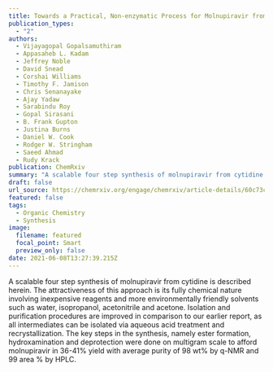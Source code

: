 ```yaml
---
title: Towards a Practical, Non-enzymatic Process for Molnupiravir from Cytidine
publication_types:
  - "2"
authors:
  - Vijayagopal Gopalsamuthiram
  - Appasaheb L. Kadam
  - Jeffrey Noble
  - David Snead
  - Corshai Williams
  - Timothy F. Jamison
  - Chris Senanayake
  - Ajay Yadaw
  - Sarabindu Roy
  - Gopal Sirasani
  - B. Frank Gupton
  - Justina Burns
  - Daniel W. Cook
  - Rodger W. Stringham
  - Saeed Ahmad
  - Rudy Krack
publication: ChemRxiv
summary: "A scalable four step synthesis of molnupiravir from cytidine is described herein. The attractiveness of this approach is its fully chemical nature involving inexpensive reagents and more environmentally friendly solvents such as water, isopropanol, acetonitrile and acetone. Isolation and purification procedures are improved in comparison to our earlier report, as all intermediates can be isolated via aqueous acid treatment and recrystallization. The key steps in the synthesis, namely ester formation, hydroxamination and deprotection were done on multigram scale to afford molnupiravir in 36-41% yield with average purity of 98 wt% by q-NMR and 99 area % by HPLC."
draft: false
url_source: https://chemrxiv.org/engage/chemrxiv/article-details/60c73cc9bdbb897866a37b7b
featured: false
tags:
  - Organic Chemistry
  - Synthesis
image:
  filename: featured
  focal_point: Smart
  preview_only: false
date: 2021-06-08T13:27:39.215Z
---
```

  A scalable four step synthesis of molnupiravir from cytidine is described herein. The attractiveness of this approach is its fully chemical nature involving inexpensive reagents and more environmentally friendly solvents such as water, isopropanol, acetonitrile and acetone. Isolation and purification procedures are improved in comparison to our earlier report, as all intermediates can be isolated via aqueous acid treatment and recrystallization. The key steps in the synthesis, namely ester formation, hydroxamination and deprotection were done on multigram scale to afford molnupiravir in 36-41% yield with average purity of 98 wt% by q-NMR and 99 area % by HPLC.
